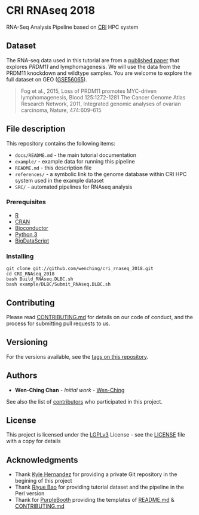 # CRI RNAseq 2018

RNA-Seq Analysis Pipeline based on [CRI](http://cri.uchicago.edu/) HPC system

## Dataset

The RNA-seq data used in this tutorial are from a [published paper](https://www.ncbi.nlm.nih.gov/pubmed/25499759) that explores *PRDM11* and lymphomagenesis.
We will use the data from the PRDM11 knockdown and wildtype samples. You are welcome to explore the full dataset on GEO ([GSE56065](https://www.ncbi.nlm.nih.gov/geo/query/acc.cgi?acc=GSE56065)).

>
> Fog et al., 2015, Loss of PRDM11 promotes MYC-driven lymphomagenesis, Blood 125:1272-1281
> The Cancer Genome Atlas Research Network, 2011, Integrated genomic analyses of ovarian carcinoma, Nature, 474:609–615
>

## File description

This repository contains the following items:
- ```docs/README.md``` - the main tutorial documentation
- ```example/``` - example data for running this pipeline
- ```README.md``` - this description file
- ```references/``` - a symbolic link to the genome database within CRI HPC system used in the example dataset
- ```SRC/``` - automated pipelines for RNAseq analysis

### Prerequisites

* [R](https://www.r-project.org/)
* [CRAN](https://cran.r-project.org/)
* [Bioconductor](https://www.bioconductor.org/)
* [Python 3](https://www.python.org/download/releases/3.0/)
* [BigDataScript](https://pcingola.github.io/BigDataScript/)

### Installing

```
git clone git://github.com/wenching/cri_rnaseq_2018.git
cd CRI_RNAseq_2018
bash Build_RNAseq.DLBC.sh
bash example/DLBC/Submit_RNAseq.DLBC.sh
```

## Contributing

Please read [CONTRIBUTING.md](https://github.com/kmhernan/CRI_RNAseq_2018/blob/master/CONTRIBUTING.md) for details on our code of conduct, and the process for submitting pull requests to us.

## Versioning

For the versions available, see the [tags on this repository](https://github.com/kmhernan/CRI_RNAseq_2018/tags).

## Authors

* **Wen-Ching Chan** - *Initial work* - [Wen-Ching](https://github.com/wenching)

See also the list of [contributors](https://github.com/kmhernan/CRI_RNAseq_2018/graphs/contributors) who participated in this project.

## License

This project is licensed under the [LGPLv3](https://www.gnu.org/licenses/lgpl-3.0.en.html) License - see the [LICENSE](LICENSE) file with a copy for details

## Acknowledgments

* Thank [Kyle Hernandez](https://github.com/kmhernan) for providing a private Git repository in the begining of this project
* Thank [Riyue Bao](https://github.com/riyuebao) for providing tutorial dataset and the pipeline in the Perl version
* Thank for [PurpleBooth](https://gist.github.com/PurpleBooth) providing the templates of [README.md](https://gist.github.com/PurpleBooth/109311bb0361f32d87a2) & [CONTRIBUTING.md](https://gist.github.com/PurpleBooth/b24679402957c63ec426)


